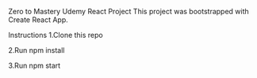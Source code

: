 Zero to Mastery Udemy React Project
This project was bootstrapped with Create React App.

Instructions
1.Clone this repo

2.Run npm install

3.Run npm start